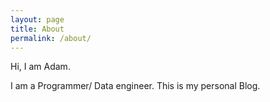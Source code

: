 ```yaml
---
layout: page
title: About
permalink: /about/
---
```


Hi, I am Adam. 

I am a Programmer/ Data engineer. This is my personal Blog.
